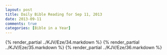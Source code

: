 ```yaml
---
layout: post
title: Daily Bible Reading for Sep 11, 2013
date: 2013-09-11
comments: true
categories: [Bible in a Year]
---
```

{% render_partial ../KJV/Eze/34.markdown %}
{% render_partial ../KJV/Eze/35.markdown %}
{% render_partial ../KJV/Eze/36.markdown %}
